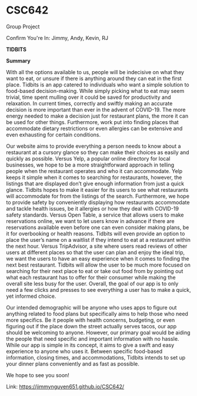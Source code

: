 # CSC642
Group Project

Confirm You're In:
Jimmy, Andy, Kevin, RJ

**TIDBITS**

**Summary**

With all the options available to us, people will be indecisive on what they want to eat, or unsure if there is anything around they can eat in the first place. Tidbits is an app catered to individuals who want a simple solution to food-based decision-making. While simply picking what to eat may seem trivial, time spent mulling over it could be saved for productivity and relaxation.  In current times, correctly and swiftly making an accurate decision is more important than ever in the advent of COVID-19. The more energy needed to make a decision just for restaurant plans, the more it can be used for other things. Furthermore, work put into finding places that accommodate dietary restrictions or even allergies can be extensive and even exhausting for certain conditions.

Our website aims to provide everything a person needs to know about a restaurant at a cursory glance so they can make their choices as easily and quickly as possible. Versus Yelp, a popular online directory for local businesses, we hope to be a more straightforward approach in telling people when the restaurant operates and who it can accommodate. Yelp keeps it simple when it comes to searching for restaurants, however, the listings that are displayed don’t give enough information from just a quick glance. Tidbits hopes to make it easier for its users to see what restaurants will accommodate for from the listings of the search. Furthermore, we hope to provide safety by conveniently displaying how restaurants accommodate and tackle health issues, be it allergies or how they deal with COVID-19 safety standards. Versus Open Table, a service that allows users to make reservations online, we want to let users know in advance if there are reservations available even before one can even consider making plans, be it for overbooking or health reasons. Tidbits will even provide an option to place the user’s name on a waitlist if they intend to eat at a restaurant within the next hour. Versus TripAdvisor, a site where users read reviews of other users at different places so that the user can plan and enjoy the ideal trip, we want the users to have an easy experience when it comes to finding the next best restaurant. Tidbits will allow the user to be much more focused on searching for their next place to eat or take out food from by pointing out what each restaurant has to offer for their consumer while making the overall site less busy for the user. Overall, the goal of our app is to only need a few clicks and presses to see everything a user has to make a quick, yet informed choice. 

Our intended demographic will be anyone who uses apps to figure out anything related to food plans but specifically aims to help those who need more specifics. Be it people with health concerns, budgeting, or even figuring out if the place down the street actually serves tacos, our app should be welcoming to anyone. However, our primary goal would be aiding the people that need specific and important information with no hassle. While our app is simple in its concept, it aims to give a swift and easy experience to anyone who uses it. Between specific food-based information, closing times, and accommodations, Tidbits intends to set up your dinner plans conveniently and as fast as possible.

We hope to see you soon!

Link: https://jimmynguyen651.github.io/CSC642/ 

